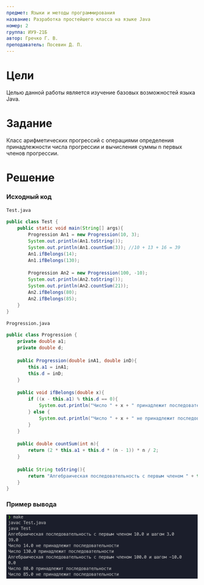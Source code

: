 ```yaml
---
предмет: Языки и методы программирования
название: Разработка простейшего класса на языке Java
номер: 2
группа: ИУ9-21Б
автор: Гречко Г. В.
преподаватель: Посевин Д. П.
---
```


# Цели

Целью данной работы является изучение базовых возможностей языка Java.

# Задание

Класс арифметических прогрессий с операциями определения принадлежности числа прогрессии и вычисления суммы n первых членов прогрессии.

# Решение

### Исходный код

`Test.java`

```java
public class Test {
    public static void main(String[] args){
        Progression An1 = new Progression(10, 3);
        System.out.println(An1.toString());
        System.out.println(An1.countSum(3)); //10 + 13 + 16 = 39
        An1.ifBelongs(14);
        An1.ifBelongs(130);

        Progression An2 = new Progression(100, -10);
        System.out.println(An2.toString());
        System.out.println(An2.countSum(21));
        An2.ifBelongs(80);
        An2.ifBelongs(85);
    }
}

```

`Progression.java`

```java
public class Progression {
    private double a1;
    private double d;

    public Progression(double inA1, double inD){
        this.a1 = inA1;
        this.d = inD;
    }

    public void ifBelongs(double x){
        if ((x - this.a1) % this.d == 0){
            System.out.println("Число " + x + " принадлежит последовательности");
        } else {
            System.out.println("Число " + x + " не принадлежит последовательности");
        }
    }

    public double countSum(int n){
        return (2 * this.a1 + this.d * (n - 1)) * n / 2;
    }

    public String toString(){
        return "Алгебраическая последовательность с первым членом " + this.a1 + " и шагом " + this.d;
    }
}

```

### Пример вывода

![Терминал](pics/lab2_out.png)